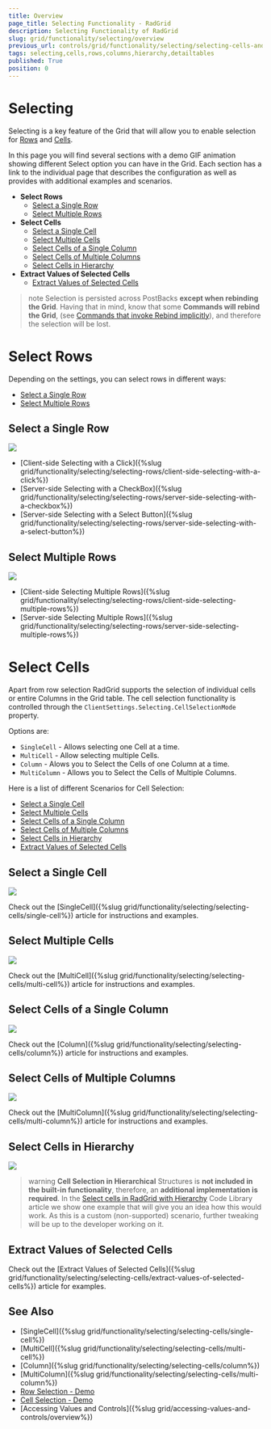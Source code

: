 ```yaml
---
title: Overview
page_title: Selecting Functionality - RadGrid
description: Selecting Functionality of RadGrid
slug: grid/functionality/selecting/overview
previous_url: controls/grid/functionality/selecting/selecting-cells-and-columns
tags: selecting,cells,rows,columns,hierarchy,detailtables
published: True
position: 0
---
```


# Selecting

Selecting is a key feature of the Grid that will allow you to enable selection for [Rows](#select-rows) and [Cells](#select-cells).

In this page you will find several sections with a demo GIF animation showing different Select option you can have in the Grid. Each section has a link to the individual page that describes the configuration as well as provides with additional examples and scenarios.

- **Select Rows**
  - [Select a Single Row](#select-a-single-row)
  - [Select Multiple Rows](#select-multiple-rows)
- **Select Cells**
  - [Select a Single Cell](#select-a-single-cell)
  - [Select Multiple Cells](#select-multiple-cells)
  - [Select Cells of a Single Column](#select-cells-of-a-single-column)
  - [Select Cells of Multiple Columns](#select-cells-of-multiple-columns)
  - [Select Cells in Hierarchy](#select-cells-in-hierarchy)
- **Extract Values of Selected Cells**
  - [Extract Values of Selected Cells](#extract-values-of-selected-cells)


>note Selection is persisted across PostBacks **except when rebinding the Grid**. Having that in mind, know that some **Commands will rebind the Grid**, (see [Commands that invoke Rebind implicitly](https://docs.telerik.com/devtools/aspnet-ajax/controls/grid/control-lifecycle/commands-that-invoke-rebind-implicitly)), and therefore the selection will be lost.


# Select Rows

Depending on the settings, you can select rows in different ways:
- [Select a Single Row](#select-a-single-row)
- [Select Multiple Rows](#select-multiple-rows)

## Select a Single Row

![](selecting-rows/images/SelectRow.gif)

- [Client-side Selecting with a Click]({%slug grid/functionality/selecting/selecting-rows/client-side-selecting-with-a-click%})
- [Server-side Selecting with a CheckBox]({%slug grid/functionality/selecting/selecting-rows/server-side-selecting-with-a-checkbox%})
- [Server-side Selecting with a Select Button]({%slug grid/functionality/selecting/selecting-rows/server-side-selecting-with-a-select-button%})


## Select Multiple Rows

![](selecting-rows/images/MultiRowSelection.gif)

- [Client-side Selecting Multiple Rows]({%slug grid/functionality/selecting/selecting-rows/client-side-selecting-multiple-rows%})
- [Server-side Selecting Multiple Rows]({%slug grid/functionality/selecting/selecting-rows/server-side-selecting-multiple-rows%})

# Select Cells

Apart from row selection RadGrid supports the selection of individual cells or entire Columns in the Grid table. The cell selection functionality is controlled through the `ClientSettings.Selecting.CellSelectionMode` property.

Options are:
- `SingleCell` - Allows selecting one Cell at a time.
- `MultiCell` - Allow selecting multiple Cells.
- `Column` - Alows you to Select the Cells of one Column at a time.
- `MultiColumn` - Allows you to Select the Cells of Multiple Columns.

Here is a list of different Scenarios for Cell Selection:
  - [Select a Single Cell](#select-a-single-cell)
  - [Select Multiple Cells](#select-multiple-cells)
  - [Select Cells of a Single Column](#select-cells-of-a-single-column)
  - [Select Cells of Multiple Columns](#select-cells-of-multiple-columns)
  - [Select Cells in Hierarchy](#select-cells-in-hierarchy)
  - [Extract Values of Selected Cells](#extract-values-of-selected-cells)

## Select a Single Cell

![](selecting-cells/images/SingleCell.gif)

Check out the [SingleCell]({%slug grid/functionality/selecting/selecting-cells/single-cell%}) article for instructions and examples.

## Select Multiple Cells

![](selecting-cells/images/MultiCell.gif)

Check out the [MultiCell]({%slug grid/functionality/selecting/selecting-cells/multi-cell%}) article for instructions and examples.

## Select Cells of a Single Column

![](selecting-cells/images/Column.gif)

Check out the [Column]({%slug grid/functionality/selecting/selecting-cells/column%}) article for instructions and examples.

## Select Cells of Multiple Columns

![](selecting-cells/images/MultiColumn.gif)

Check out the [MultiColumn]({%slug grid/functionality/selecting/selecting-cells/multi-column%}) article for instructions and examples.

## Select Cells in Hierarchy

![](selecting-cells/images/select-cells-in-hierarchy.gif)

>warning **Cell Selection in Hierarchical** Structures is **not included in the built-in functionality**, therefore, an **additional implementation is required**. 
>In the [Select cells in RadGrid with Hierarchy](https://www.telerik.com/support/code-library/select-cells-in-radgrid-with-hierarchy) Code Library article we show one example that will give you an idea how this would work. 
>As this is a custom (non-supported) scenario, further tweaking will be up to the developer working on it.


## Extract Values of Selected Cells

Check out the [Extract Values of Selected Cells]({%slug grid/functionality/selecting/selecting-cells/extract-values-of-selected-cells%}) article for examples.

## See Also

- [SingleCell]({%slug grid/functionality/selecting/selecting-cells/single-cell%})
- [MultiCell]({%slug grid/functionality/selecting/selecting-cells/multi-cell%})
- [Column]({%slug grid/functionality/selecting/selecting-cells/column%})
- [MultiColumn]({%slug grid/functionality/selecting/selecting-cells/multi-column%})
- [Row Selection - Demo](https://demos.telerik.com/aspnet-ajax/grid/examples/functionality/selecting/row-selection/defaultcs.aspx)
- [Cell Selection - Demo](https://demos.telerik.com/aspnet-ajax/Grid/Examples/Client/CellSelection/DefaultCS.aspx)
- [Accessing Values and Controls]({%slug grid/accessing-values-and-controls/overview%})
  

